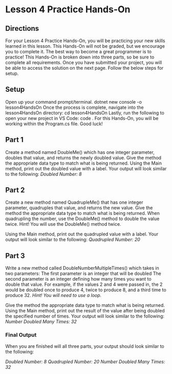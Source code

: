 # Lesson 4 Practice Hands-On

## Directions

For your Lesson 4 Practice Hands-On, you will be practicing your new skills learned in this lesson. This Hands-On will not be graded, but we encourage you to complete it. The best way to become a great programmer is to practice! This Hands-On is broken down into three parts, so be sure to complete all requirements. Once you have submitted your project, you will be able to access the solution on the next page. Follow the below steps for setup.

## Setup

Open up your command prompt/terminal.
dotnet new console -o lesson4HandsOn
Once the process is complete, navigate into the lesson4HandsOn directory:
cd lesson4HandsOn
Lastly, run the following to open your new project in VS Code:
code .
For this Hands-On, you will be working within the Program.cs file. Good luck!

## Part 1

Create a method named DoubleMe() which has one integer parameter, doubles that value, and returns the newly doubled value.
Give the method the appropriate data type to match what is being returned.
Using the Main method, print out the doubled value with a label.
Your output will look similar to the following:
_Doubled Number: 8_

## Part 2

Create a new method named QuadrupleMe() that has one integer parameter, quadruples that value, and returns the new value.
Give the method the appropriate data type to match what is being returned.
When quadrupling the number, use the DoubleMe() method to double the value twice.
Hint! You will use the DoubleMe() method twice.

Using the Main method, print out the quadrupled value with a label.
Your output will look similar to the following:
_Quadrupled Number: 20_

## Part 3

Write a new method called DoubleNumberMultipleTimes() which takes in two parameters:
The first parameter is an integer that will be doubled
The second parameter is an integer defining how many times you want to double that value.
For example, if the values 2 and 4 were passed in, the 2 would be doubled once to produce 4, twice to produce 8, and a third time to produce 32.
_Hint! You will need to use a loop._

Give the method the appropriate data type to match what is being returned.
Using the Main method, print out the result of the value after being doubled the specified number of times. Your output will look similar to the following:
_Number Doubled Many Times: 32_

### Final Output

When you are finished will all three parts, your output should look similar to the following:

_Doubled Number: 8_
_Quadrupled Number: 20_
_Number Doubled Many Times: 32_
